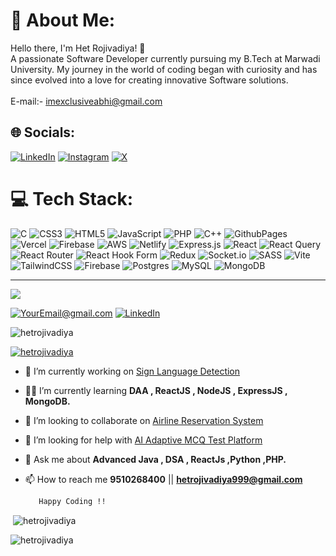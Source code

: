 
# 💫 About Me:
Hello there, I'm Het Rojivadiya! 👋<br>A passionate Software Developer currently pursuing my B.Tech at Marwadi University. My journey in the world of coding began with curiosity and has since evolved into a love for creating innovative Software solutions.<br></br>
 E-mail:- imexclusiveabhi@gmail.com
 
## 🌐 Socials:
[![LinkedIn](https://img.shields.io/badge/LinkedIn%20-8A2BE2)](https://www.linkedin.com/in/het-rojivadiya-181ab0226) 
[![Instagram](https://img.shields.io/badge/Instagram-%23E4405F.svg?logo=Instagram&logoColor=white)](https://www.instagram.com/hett_04r?igsh=bTZwdDJzdWt0OHFm) [![X](https://img.shields.io/badge/X-black.svg?logo=X&logoColor=white)](https://twitter.com/hetrojivadiya) 

# 💻 Tech Stack:
![C](https://img.shields.io/badge/c-%2300599C.svg?style=plastic&logo=c&logoColor=white) ![CSS3](https://img.shields.io/badge/css3-%231572B6.svg?style=plastic&logo=css3&logoColor=white) ![HTML5](https://img.shields.io/badge/html5-%23E34F26.svg?style=plastic&logo=html5&logoColor=white) ![JavaScript](https://img.shields.io/badge/javascript-%23323330.svg?style=plastic&logo=javascript&logoColor=%23F7DF1E) ![PHP](https://img.shields.io/badge/php-%23777BB4.svg?style=plastic&logo=php&logoColor=white) ![C++](https://img.shields.io/badge/c++-%2300599C.svg?style=plastic&logo=c%2B%2B&logoColor=white) ![GithubPages](https://img.shields.io/badge/github%20pages-121013?style=plastic&logo=github&logoColor=white) ![Vercel](https://img.shields.io/badge/vercel-%23000000.svg?style=plastic&logo=vercel&logoColor=white) ![Firebase](https://img.shields.io/badge/firebase-%23039BE5.svg?style=plastic&logo=firebase) ![AWS](https://img.shields.io/badge/AWS-%23FF9900.svg?style=plastic&logo=amazon-aws&logoColor=white) ![Netlify](https://img.shields.io/badge/netlify-%23000000.svg?style=plastic&logo=netlify&logoColor=#00C7B7) ![Express.js](https://img.shields.io/badge/express.js-%23404d59.svg?style=plastic&logo=express&logoColor=%2361DAFB)  ![React](https://img.shields.io/badge/react-%2320232a.svg?style=plastic&logo=react&logoColor=%2361DAFB) ![React Query](https://img.shields.io/badge/-React%20Query-FF4154?style=plastic&logo=react%20query&logoColor=white) ![React Router](https://img.shields.io/badge/React_Router-CA4245?style=plastic&logo=react-router&logoColor=white) ![React Hook Form](https://img.shields.io/badge/React%20Hook%20Form-%23EC5990.svg?style=plastic&logo=reacthookform&logoColor=white) ![Redux](https://img.shields.io/badge/redux-%23593d88.svg?style=plastic&logo=redux&logoColor=white) ![Socket.io](https://img.shields.io/badge/Socket.io-black?style=plastic&logo=socket.io&badgeColor=010101) ![SASS](https://img.shields.io/badge/SASS-hotpink.svg?style=plastic&logo=SASS&logoColor=white) ![Vite](https://img.shields.io/badge/vite-%23646CFF.svg?style=plastic&logo=vite&logoColor=white) ![TailwindCSS](https://img.shields.io/badge/tailwindcss-%2338B2AC.svg?style=plastic&logo=tailwind-css&logoColor=white) ![Firebase](https://img.shields.io/badge/Firebase-039BE5?style=plastic&logo=Firebase&logoColor=white) ![Postgres](https://img.shields.io/badge/postgres-%23316192.svg?style=plastic&logo=postgresql&logoColor=white) ![MySQL](https://img.shields.io/badge/mysql-%2300000f.svg?style=plastic&logo=mysql&logoColor=white) ![MongoDB](https://img.shields.io/badge/MongoDB-%234ea94b.svg?style=plastic&logo=mongodb&logoColor=white)

---
![]([![](https://visitcount.itsvg.in/api?id=exclusiveabhi&label=Profile%1170Views&pretty=false)](https://visitcount.itsvg.in))






<a href="mailto:hetrojivadiya999@gmail.com">![YourEmail@gmail.com](https://img.shields.io/badge/Gmail-D14836?style=for-the-badge&logo=gmail&logoColor=white)</a>
[![LinkedIn](https://img.shields.io/badge/LinkedIn-0077B5?style=for-the-badge&logo=linkedin&logoColor=white)](https://www.linkedin.com/in/het-rojivadiya-181ab0226)</a>

<p align="left"> <img src="https://komarev.com/ghpvc/?username=hetrojivadiya&label=Profile%20views&color=0e75b6&style=flat" alt="hetrojivadiya" /> </p>

<p align="left"> <a href="https://twitter.com/hetrojivadiya" target="blank"><img src="https://img.shields.io/twitter/follow/hetrojivadiya?logo=twitter&style=for-the-badge" alt="hetrojivadiya" /></a> </p>

- 🔭 I’m currently working on [Sign Language Detection](https://github.com/HetRojivadiya/SignLanguage-Detection-And-Voice-To-Sign-Prediction)

- 👨‍💻 I’m currently learning **DAA , ReactJS , NodeJS , ExpressJS , MongoDB.**

- 👯 I’m looking to collaborate on [Airline Reservation System](https://github.com/HetRojivadiya/Airline-Reservation-System)

- 🤝 I’m looking for help with [AI Adaptive MCQ Test Platform](https://github.com/HetRojivadiya/Adaptive-MCQ-Exam-Platform)

- 💬 Ask me about **Advanced Java , DSA , ReactJs ,Python ,PHP.**

- 📫 How to reach me **9510268400** || **hetrojivadiya999@gmail.com**

         Happy Coding !!




<div>




<p>&nbsp;<img align="center" src="https://github-readme-stats.vercel.app/api?username=hetrojivadiya&show_icons=true&locale=en" alt="hetrojivadiya" /></p>

<p><img align="center" src="https://github-readme-streak-stats.herokuapp.com/?user=hetrojivadiya&" alt="hetrojivadiya" /></p>
</div>
